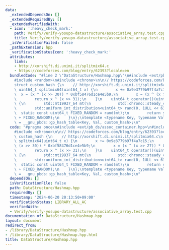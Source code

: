 ```yaml
---
data:
  _extendedDependsOn: []
  _extendedRequiredBy: []
  _extendedVerifiedWith:
  - icon: ':heavy_check_mark:'
    path: Verify/verify-yosupo-datastructure/associative_array.test.cpp
    title: Verify/verify-yosupo-datastructure/associative_array.test.cpp
  _isVerificationFailed: false
  _pathExtension: hpp
  _verificationStatusIcon: ':heavy_check_mark:'
  attributes:
    links:
    - http://xorshift.di.unimi.it/splitmix64.c
    - https://codeforces.com/blog/entry/62393?locale=en
  bundledCode: "#line 2 \"DataStructure/Hashmap.hpp\"\n#include <ext/pb_ds/assoc_container.hpp>\n\
    #include <random>\n#include <chrono>\n\n// https://codeforces.com/blog/entry/62393?locale=en\n\
    struct custom_hash {\n    // http://xorshift.di.unimi.it/splitmix64.c\n    static\
    \ uint64_t splitmix64(uint64_t x) {\n        x += 0x9e3779b97f4a7c15;\n      \
    \  x = (x ^ (x >> 30)) * 0xbf58476d1ce4e5b9;\n        x = (x ^ (x >> 27)) * 0x94d049bb133111eb;\n\
    \        return x ^ (x >> 31);\n    }\n    uint64_t operator()(uint64_t x) const\
    \ {\n        std::mt19937_64 mt(\n            std::chrono::steady_clock::now().time_since_epoch().count());\n\
    \        std::uniform_int_distribution<uint64_t> rand(0, 1ULL << 63);\n      \
    \  static const uint64_t FIXED_RANDOM = rand(mt);\n        return splitmix64(x\
    \ + FIXED_RANDOM);\n    }\n};\ntemplate <typename Key, typename Val>\nusing Hashmap\
    \ = __gnu_pbds::gp_hash_table<Key, Val, custom_hash>;\n"
  code: "#pragma once\n#include <ext/pb_ds/assoc_container.hpp>\n#include <random>\n\
    #include <chrono>\n\n// https://codeforces.com/blog/entry/62393?locale=en\nstruct\
    \ custom_hash {\n    // http://xorshift.di.unimi.it/splitmix64.c\n    static uint64_t\
    \ splitmix64(uint64_t x) {\n        x += 0x9e3779b97f4a7c15;\n        x = (x ^\
    \ (x >> 30)) * 0xbf58476d1ce4e5b9;\n        x = (x ^ (x >> 27)) * 0x94d049bb133111eb;\n\
    \        return x ^ (x >> 31);\n    }\n    uint64_t operator()(uint64_t x) const\
    \ {\n        std::mt19937_64 mt(\n            std::chrono::steady_clock::now().time_since_epoch().count());\n\
    \        std::uniform_int_distribution<uint64_t> rand(0, 1ULL << 63);\n      \
    \  static const uint64_t FIXED_RANDOM = rand(mt);\n        return splitmix64(x\
    \ + FIXED_RANDOM);\n    }\n};\ntemplate <typename Key, typename Val>\nusing Hashmap\
    \ = __gnu_pbds::gp_hash_table<Key, Val, custom_hash>;\n"
  dependsOn: []
  isVerificationFile: false
  path: DataStructure/Hashmap.hpp
  requiredBy: []
  timestamp: '2024-06-20 20:13:50+09:00'
  verificationStatus: LIBRARY_ALL_AC
  verifiedWith:
  - Verify/verify-yosupo-datastructure/associative_array.test.cpp
documentation_of: DataStructure/Hashmap.hpp
layout: document
redirect_from:
- /library/DataStructure/Hashmap.hpp
- /library/DataStructure/Hashmap.hpp.html
title: DataStructure/Hashmap.hpp
---
```

